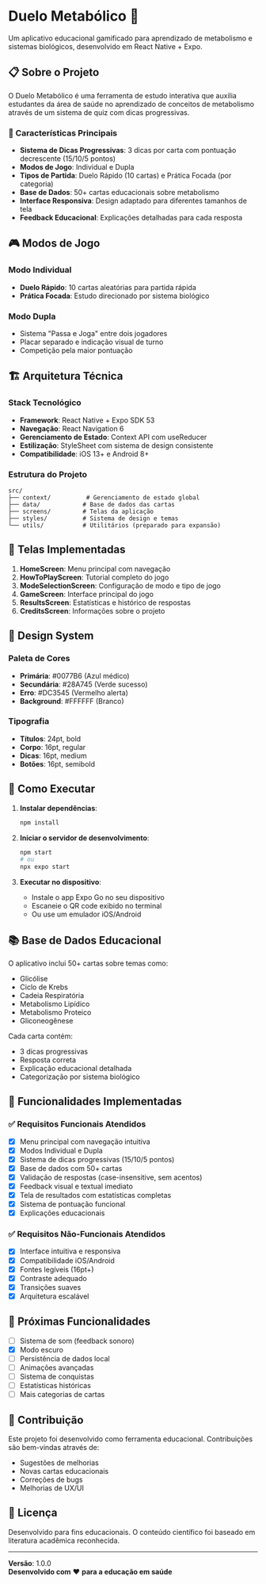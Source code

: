 # Duelo Metabólico 🧬

Um aplicativo educacional gamificado para aprendizado de metabolismo e sistemas biológicos, desenvolvido em React Native + Expo.

## 📋 Sobre o Projeto

O Duelo Metabólico é uma ferramenta de estudo interativa que auxilia estudantes da área de saúde no aprendizado de conceitos de metabolismo através de um sistema de quiz com dicas progressivas.

### 🎯 Características Principais

- **Sistema de Dicas Progressivas**: 3 dicas por carta com pontuação decrescente (15/10/5 pontos)
- **Modos de Jogo**: Individual e Dupla
- **Tipos de Partida**: Duelo Rápido (10 cartas) e Prática Focada (por categoria)
- **Base de Dados**: 50+ cartas educacionais sobre metabolismo
- **Interface Responsiva**: Design adaptado para diferentes tamanhos de tela
- **Feedback Educacional**: Explicações detalhadas para cada resposta

## 🎮 Modos de Jogo

### Modo Individual
- **Duelo Rápido**: 10 cartas aleatórias para partida rápida
- **Prática Focada**: Estudo direcionado por sistema biológico

### Modo Dupla
- Sistema "Passa e Joga" entre dois jogadores
- Placar separado e indicação visual de turno
- Competição pela maior pontuação

## 🏗️ Arquitetura Técnica

### Stack Tecnológico
- **Framework**: React Native + Expo SDK 53
- **Navegação**: React Navigation 6
- **Gerenciamento de Estado**: Context API com useReducer
- **Estilização**: StyleSheet com sistema de design consistente
- **Compatibilidade**: iOS 13+ e Android 8+

### Estrutura do Projeto
```
src/
├── context/          # Gerenciamento de estado global
├── data/            # Base de dados das cartas
├── screens/         # Telas da aplicação
├── styles/          # Sistema de design e temas
└── utils/           # Utilitários (preparado para expansão)
```

## 📱 Telas Implementadas

1. **HomeScreen**: Menu principal com navegação
2. **HowToPlayScreen**: Tutorial completo do jogo
3. **ModeSelectionScreen**: Configuração de modo e tipo de jogo
4. **GameScreen**: Interface principal do jogo
5. **ResultsScreen**: Estatísticas e histórico de respostas
6. **CreditsScreen**: Informações sobre o projeto

## 🎨 Design System

### Paleta de Cores
- **Primária**: #0077B6 (Azul médico)
- **Secundária**: #28A745 (Verde sucesso)
- **Erro**: #DC3545 (Vermelho alerta)
- **Background**: #FFFFFF (Branco)

### Tipografia
- **Títulos**: 24pt, bold
- **Corpo**: 16pt, regular
- **Dicas**: 16pt, medium
- **Botões**: 16pt, semibold

## 🚀 Como Executar

1. **Instalar dependências**:
   ```bash
   npm install
   ```

2. **Iniciar o servidor de desenvolvimento**:
   ```bash
   npm start
   # ou
   npx expo start
   ```

3. **Executar no dispositivo**:
   - Instale o app Expo Go no seu dispositivo
   - Escaneie o QR code exibido no terminal
   - Ou use um emulador iOS/Android

## 📚 Base de Dados Educacional

O aplicativo inclui 50+ cartas sobre temas como:
- Glicólise
- Ciclo de Krebs
- Cadeia Respiratória
- Metabolismo Lipídico
- Metabolismo Proteico
- Gliconeogênese

Cada carta contém:
- 3 dicas progressivas
- Resposta correta
- Explicação educacional detalhada
- Categorização por sistema biológico

## 🎯 Funcionalidades Implementadas

### ✅ Requisitos Funcionais Atendidos
- [x] Menu principal com navegação intuitiva
- [x] Modos Individual e Dupla
- [x] Sistema de dicas progressivas (15/10/5 pontos)
- [x] Base de dados com 50+ cartas
- [x] Validação de respostas (case-insensitive, sem acentos)
- [x] Feedback visual e textual imediato
- [x] Tela de resultados com estatísticas completas
- [x] Sistema de pontuação funcional
- [x] Explicações educacionais

### ✅ Requisitos Não-Funcionais Atendidos
- [x] Interface intuitiva e responsiva
- [x] Compatibilidade iOS/Android
- [x] Fontes legíveis (16pt+)
- [x] Contraste adequado
- [x] Transições suaves
- [x] Arquitetura escalável

## 🔮 Próximas Funcionalidades

- [ ] Sistema de som (feedback sonoro)
- [x] Modo escuro 
- [ ] Persistência de dados local
- [ ] Animações avançadas
- [ ] Sistema de conquistas
- [ ] Estatísticas históricas
- [ ] Mais categorias de cartas

## 👥 Contribuição

Este projeto foi desenvolvido como ferramenta educacional. Contribuições são bem-vindas através de:
- Sugestões de melhorias
- Novas cartas educacionais
- Correções de bugs
- Melhorias de UX/UI

## 📄 Licença

Desenvolvido para fins educacionais. O conteúdo científico foi baseado em literatura acadêmica reconhecida.

---

**Versão**: 1.0.0  
**Desenvolvido com** ❤️ **para a educação em saúde**